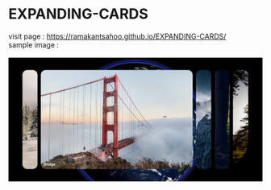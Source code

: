 # EXPANDING-CARDS
visit page : https://ramakantsahoo.github.io/EXPANDING-CARDS/
<br>
sample image : 
<br><br>
<img title="sample" alt="sample-img" src="sample.png">
